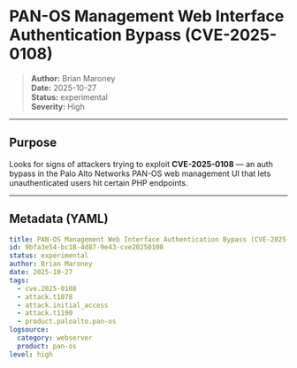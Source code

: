 # PAN-OS Management Web Interface Authentication Bypass (CVE-2025-0108)

> **Author:** Brian Maroney  
> **Date:** 2025-10-27  
> **Status:** experimental  
> **Severity:** High

---

## Purpose
Looks for signs of attackers trying to exploit **CVE-2025-0108** — an auth bypass in the Palo Alto Networks PAN-OS web management UI that lets unauthenticated users hit certain PHP endpoints.

---

## Metadata (YAML)
```yaml
title: PAN-OS Management Web Interface Authentication Bypass (CVE-2025-0108)
id: 9bfa3e54-bc18-4d87-9e43-cve20250108
status: experimental
author: Brian Maroney
date: 2025-10-27
tags:
  - cve.2025-0108
  - attack.t1078
  - attack.initial_access
  - attack.t1190
  - product.paloalto.pan-os
logsource:
  category: webserver
  product: pan-os
level: high
